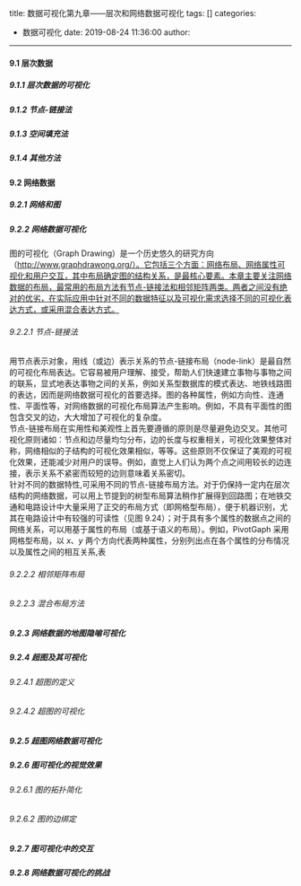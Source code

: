 title: 数据可视化第九章——层次和网络数据可视化
tags: []
categories:
  - 数据可视化
date: 2019-08-24 11:36:00
author:
---
#### 9.1 层次数据
<!--more--> 
##### 9.1.1 层次数据的可视化
##### 9.1.2 节点-链接法
##### 9.1.3 空间填充法
##### 9.1.4 其他方法
#### 9.2 网络数据
##### 9.2.1 网络和图
##### 9.2.2 网络数据可视化
图的可视化（Graph Drawing）是一个历史悠久的研究方向（http://www.graphdrawong.org/）。它包括三个方面：网络布局、网络属性可视化和用户交互，其中布局确定图的结构关系，是最核心要素。本章主要关注网络数据的布局，最常用的布局方法有节点-链接法和相邻矩阵两类。两者之间没有绝对的优劣，在实际应用中针对不同的数据特征以及可视化需求选择不同的可视化表达方式，或采用混合表达方式。
###### 9.2.2.1 节点-链接法
用节点表示对象，用线（或边）表示关系的节点-链接布局（node-link）是最自然的可视化布局表达。它容易被用户理解、接受，帮助人们快速建立事物与事物之间的联系，显式地表达事物之间的关系，例如关系型数据库的模式表达、地铁线路图的表达，因而是网络数据可视化的首要选择。图的各种属性，例如方向性、连通性、平面性等，对网络数据的可视化布局算法产生影响。例如，不具有平面性的图包含交叉的边，大大增加了可视化的复杂度。  
节点-链接布局在实用性和美观性上首先要遵循的原则是尽量避免边交叉。其他可视化原则诸如：节点和边尽量均匀分布，边的长度与权重相关，可视化效果整体对称，网络相似的子结构的可视化效果相似，等等。这些原则不仅保证了美观的可视化效果，还能减少对用户的误导。例如，直觉上人们认为两个点之间用较长的边连接，表示关系不紧密而较短的边则意味着关系密切。  
针对不同的数据特性,可采用不同的节点-链接布局方法。对于仍保持一定内在层次结构的网络数据，可以用上节提到的树型布局算法稍作扩展得到回路图；在地铁交通和电路设计中大量采用了正交的布局方式（即网格型布局），便于机器识别，尤其在电路设计中有较强的可读性（见图 9.24）；对于具有多个属性的数据点之间的网络关系，可以用基于属性的布局（或基于语义的布局）。例如，PivotGaph 采用网格型布局，以 *x*、*y* 两个方向代表两种属性，分别列出点在各个属性的分布情况以及属性之间的相互关系,表





###### 9.2.2.2 相邻矩阵布局
###### 9.2.2.3 混合布局方法
##### 9.2.3 网络数据的地图隐喻可视化
##### 9.2.4 超图及其可视化
###### 9.2.4.1 超图的定义
###### 9.2.4.2 超图的可视化
##### 9.2.5 超图网络数据可视化
##### 9.2.6 图可视化的视觉效果
###### 9.2.6.1 图的拓扑简化
###### 9.2.6.2 图的边绑定
##### 9.2.7 图可视化中的交互
##### 9.2.8 网络数据可视化的挑战